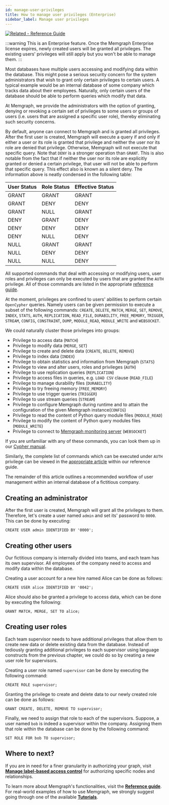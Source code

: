 ```yaml
---
id: manage-user-privileges
title: How to manage user privileges (Enterprise)
sidebar_label: Manage user privileges
---
```


[![Related - Reference Guide](https://img.shields.io/static/v1?label=Related&message=Reference%20Guide&color=yellow&style=for-the-badge)](/reference-guide/security.md)

:::warning
This is an Enterprise feature.
Once the Memgraph Enterprise license expires, newly created users will be granted all privileges.
The existing users' privileges will still apply but you won't be able to manage them.
:::

Most databases have multiple users accessing and modifying
data within the database. This might pose a serious security concern for the
system administrators that wish to grant only certain privileges to certain
users. A typical example would be an internal database of some company which
tracks data about their employees. Naturally, only certain users of the database
should be able to perform queries which modify that data.

At Memgraph, we provide the administrators with the option of granting,
denying or revoking a certain set of privileges to some users or groups of users
(i.e. users that are assigned a specific user role), thereby eliminating such
security concerns.

By default, anyone can connect to Memgraph and is granted all privileges.
After the first user is created, Memgraph will execute a query if and only
if either a user or its role is granted that privilege and neither the
user nor its role are denied that privilege. Otherwise, Memgraph will not
execute that specific query. Note that `DENY` is a stronger
operation than `GRANT`. This is also notable from the fact that if neither the
user nor its role are explicitly granted or denied a certain privilege, that
user will not be able to perform that specific query. This effect also is known
as a silent deny. The information above is neatly condensed in the following
table:

User Status | Role Status | Effective Status
------------|-------------|------------------
GRANT       | GRANT       | GRANT
GRANT       | DENY        | DENY
GRANT       | NULL        | GRANT
DENY        | GRANT       | DENY
DENY        | DENY        | DENY
DENY        | NULL        | DENY
NULL        | GRANT       | GRANT
NULL        | DENY        | DENY
NULL        | NULL        | DENY

All supported commands that deal with accessing or modifying users, user
roles and privileges can only be executed by users that are granted the
`AUTH` privilege. All of those commands are listed in the appropriate
[reference guide](../reference-guide/security.md).

At the moment, privileges are confined to users' abilities to perform certain
`OpenCypher` queries. Namely users can be given permission to execute a subset
of the following commands: `CREATE`, `DELETE`, `MATCH`, `MERGE`, `SET`,
`REMOVE`, `INDEX`, `STATS`, `AUTH`, `REPLICATION`, `READ_FILE`, `DURABILITY`,
`FREE_MEMORY`, `TRIGGER`, `STREAM`, `CONFIG`, `CONSTRAINT`, `DUMP`,
`MODULE_READ`, `MODULE_WRITE` and `WEBSOCKET`.

We could naturally cluster those privileges into groups:

  * Privilege to access data (`MATCH`)
  * Privilege to modify data (`MERGE`, `SET`)
  * Privilege to create and delete data (`CREATE`, `DELETE`, `REMOVE`)
  * Privilege to index data (`INDEX`)
  * Privilege to obtain statistics and information from Memgraph (`STATS`)
  * Privilege to view and alter users, roles and privileges (`AUTH`)
  * Privilege to use replication queries (`REPLICATION`)
  * Privilege to access files in queries, e.g. `LOAD CSV` clause (`READ_FILE`)
  * Privilege to manage durability files (`DURABILITY`)
  * Privilege to try freeing memory (`FREE_MEMORY`)
  * Privilege to use trigger queries (`TRIGGER`)
  * Privilege to use stream queries (`STREAM`)
  * Privilege to configure Memgraph during runtime and to attain the configuration of the given Memgraph instance(`CONFIG`)
  * Privilege to read the content of Python query module files (`MODULE_READ`)
  * Privilege to modify the content of Python query modules files (`MODULE_WRITE`)
  * Privilege to connect to [Memgraph monitoring server](/reference-guide/monitoring-server.md) (`WEBSOCKET`)

If you are unfamiliar with any of these commands, you can look them up in our
[Cypher manual](/cypher-manual).

Similarly, the complete list of commands which can be executed under `AUTH`
privilege can be viewed in the
[appropriate article](../reference-guide/security.md) within  our reference
guide.

The remainder of this article outlines a recommended workflow of
user management within an internal database of a fictitious company.

## Creating an administrator

After the first user is created, Memgraph will grant all the privileges to them.
Therefore, let's create a user named `admin` and set its' password to `0000`.
This can be done by executing:

```cypher
CREATE USER admin IDENTIFIED BY '0000';
```

## Creating other users

Our fictitious company is internally divided into teams, and each team has
its own supervisor. All employees of the company need to access and modify
data within the database.

Creating a user account for a new hire named Alice can be done as follows:

```cypher
CREATE USER alice IDENTIFIED BY '0042';
```

Alice should also be granted a privilege to access data, which can be done by
executing the following:

```cypher
GRANT MATCH, MERGE, SET TO alice;
```

## Creating user roles

Each team supervisor needs to have additional privileges that allow them to
create new data or delete existing data from the database. Instead of tediously
granting additional privileges to each supervisor using language constructs from
the previous chapter, we could do so by creating a new user role for
supervisors.

Creating a user role named `supervisor` can be done by executing the following
command:

```cypher
CREATE ROLE supervisor;
```

Granting the privilege to create and delete data to our newly created role can
be done as follows:

```cypher
GRANT CREATE, DELETE, REMOVE TO supervisor;
```

Finally, we need to assign that role to each of the supervisors. Suppose, a user
named `bob` is indeed a supervisor within the company. Assigning them that role
within the database can be done by the following command:

```cypher
SET ROLE FOR bob TO supervisor;
```

## Where to next?

If you are in need for a finer granularity in authorizing your graph, visit
**[Manage label-based access control](/how-to-guides/manage-label-based-access-control.md)**
for authorizing specific nodes and relationships.

To learn more about Memgraph's functionalities, visit the **[Reference guide](/reference-guide/overview.md)**.
For real-world examples of how to use Memgraph, we strongly suggest going through one of the available **[Tutorials](/tutorials/overview.md)**.
